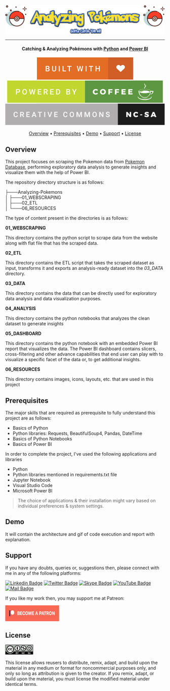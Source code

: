 ![Project Logo][project_logo]

---

<h4 align="center">Catching & Analyzing Pokémons with <a href="https://en.wikipedia.org/wiki/Python_(programming_language)" target="_blank">Python</a> and <a href="https://en.wikipedia.org/wiki/Microsoft_Power_BI" target="_blank">Power BI</a></h4>

<p align='center'>
<img src='06_RESOURCES/built-with-love.svg'>
<img src='06_RESOURCES/powered-by-coffee.svg'>
<img src='06_RESOURCES/cc-nc-sa.svg'>
</p>

<p align="center">
  <a href="#overview">Overview</a> •
  <a href="#prerequisites">Prerequisites</a> •
  <a href="#demo">Demo</a> •
  <a href="#support">Support</a> •
  <a href="#license">License</a>
</p>

## Overview

This project focuses on scraping the Pokemon data from [Pokemon Database](https://pokemondb.net/), performing exploratory data analysis to generate insights and visualize them with the help of Power BI.

The repository directory structure is as follows:

├───Analyzing-Pokemons<br>
│ ├───01_WEBSCRAPING<br>
│ ├───02_ETL<br>
│ └───06_RESOURCES<br>

The type of content present in the directories is as follows:

**01_WEBSCRAPING**

This directory contains the python script to scrape data from the website along with flat file that has the scraped data.

**02_ETL**

This directory contains the ETL script that takes the scraped dataset as input, transforms it and exports an analysis-ready dataset into the _03_DATA_ directory.

**03_DATA**

This directory contains the data that can be directly used for exploratory data analysis and data visualization purposes.

**04_ANALYSIS**

This directory contains the python notebooks that analyzes the clean dataset to generate insights

**05_DASHBOARD**

This directory contains the python notebook with an embedded Power BI report that visualizes the data. The Power BI dashboard contains slicers, cross-filtering and other advance capabilities that end user can play with to visualize a specific facet of the data or, to get additional insights.

**06_RESOURCES**

This directory contains images, icons, layouts, etc. that are used in this project

## Prerequisites

The major skills that are required as prerequisite to fully understand this project are as follows:

- Basics of Python
- Python libraries: Requests, BeautifulSoup4, Pandas, DateTime
- Basics of Python Notebooks
- Basics of Power BI

In order to complete the project, I've used the following applications and libraries

- Python
- Python libraries mentioned in requirements.txt file
- Jupyter Notebook
- Visual Studio Code
- Microsoft Power BI

> The choice of applications & their installation might vary based on individual preferences & system settings.

## Demo

It will contain the architecture and gif of code execution and report with explanation.

## Support

If you have any doubts, queries or, suggestions then, please connect with me in any of the following platforms:

[![Linkedin Badge][linkedinbadge]][linkedin] [![Twitter Badge](https://img.shields.io/badge/-@quantumudit-1ca0f1?style=flat&labelColor=1ca0f1&logo=twitter&logoColor=white&link=https://twitter.com/quantumudit)][twitter] [![Skype Badge](https://img.shields.io/badge/-quantumudit-00AFF0?style=flat&labelColor=00AFF0b&logo=skype&logoColor=white)][skype] [![YouTube Badge](https://img.shields.io/badge/-quantumdata-e74c3c?style=flat&labelColor=e74c3c&logo=youtube&logoColor=white)][youtube] [![Mail Badge](https://img.shields.io/badge/-quantumudit@gmail.com-c0392b?style=flat&labelColor=c0392b&logo=gmail&logoColor=white)][gmail]

If you like my work then, you may support me at Patreon:

<a href="https://www.patreon.com/quantumudit" target="_blank">
<img src="06_RESOURCES/become_a_patreon.png" alt="git" width="170" height="50"/>
</a>

## License

<a href = 'https://creativecommons.org/licenses/by-nc-sa/4.0/' target="_blank">
    <img src='06_RESOURCES/by-nc-sa.png' width=88 height=31>
</a>

This license allows reusers to distribute, remix, adapt, and build upon the material in any medium or format for noncommercial purposes only, and only so long as attribution is given to the creator. If you remix, adapt, or build upon the material, you must license the modified material under identical terms.

<!-- Image Links -->

[project_logo]: 06_RESOURCES/analyzing_pokemons.png
[build_with]: 06_RESOURCES/built-with-love.svg
[powered_by]: 06_RESOURCES/powered-by-coffee.svg
[license_logo]: 06_RESOURCES/by-nc-sa.png

<!-- External Links -->

[by_nc_sa_license]: https://creativecommons.org/licenses/by-nc-sa/4.0/
[about_python]: https://en.wikipedia.org/wiki/Python_(programming_language)
[about_power_bi]: https://en.wikipedia.org/wiki/Microsoft_Power_BI
[patreon_link]: 06_RESOURCES/become_a_patreon.png

<!-- Profile Links -->

[linkedin]: https://www.linkedin.com/in/uditkumarchatterjee/
[twitter]: https://twitter.com/quantumudit
[data.world]: https://data.world/dataman-udit
[youtube]: https://www.youtube.com/channel/UCKS7gum4_d3zFOFgdL2uLdA
[gmail]: mailto:quantumudit@gmail.com
[skype]: skype:quantumudit?call

<!-- Shields Profile Links -->

[linkedinbadge]: https://img.shields.io/badge/-uditkumarchatterjee-0e76a8?style=flat&labelColor=0e76a8&logo=linkedin&logoColor=white
[twitterbadge]: https://img.shields.io/badge/-@quantumudit-1ca0f1?style=flat&labelColor=1ca0f1&logo=twitter&logoColor=white&link=https://twitter.com/quantumudit
[skypebadge]: https://img.shields.io/badge/-quantumudit-00AFF0?style=flat&labelColor=00AFF0b&logo=skype&logoColor=white
[gmailbadge]: https://img.shields.io/badge/-quantumudit-c0392b?style=flat&labelColor=c0392b&logo=gmail&logoColor=white
[youtubebadge]: https://img.shields.io/badge/-quantumdata-e74c3c?style=flat&labelColor=e74c3c&logo=youtube&logoColor=white
